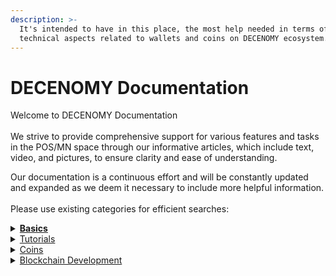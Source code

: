 ```yaml
---
description: >-
  It's intended to have in this place, the most help needed in terms of
  technical aspects related to wallets and coins on DECENOMY ecosystem.
---
```


# DECENOMY Documentation

Welcome to DECENOMY Documentation\
\
We strive to provide comprehensive support for various features and tasks in the POS/MN space through our informative articles, which include text, video, and pictures, to ensure clarity and ease of understanding.

Our documentation is a continuous effort and will be constantly updated and expanded as we deem it necessary to include more helpful information.\
\
Please use existing categories for efficient searches:

<details>

<summary><a href="basics/"><strong>Basics</strong></a></summary>

* [What is a Masternode?](basics/what-is-a-masternode.md)
* [Staying safe on Discord](basics/staying-safe-on-discord.md)
* [How to secure your environment](basics/how-to-secure-your-environment.md)
* [Staking statistics on VaultWatch](basics/staking-statistics-on-vaultwatch.md)

</details>

<details>

<summary><a href="tutorials/">Tutorials</a></summary>

[<mark style="color:blue;">**DECENOMY Explorer**</mark>](tutorials/decenomy-explorer/)

* [Overview](tutorials/decenomy-explorer/overview.md)
* [Latest blocks](tutorials/decenomy-explorer/latest-blocks.md)
* [Masternodes](tutorials/decenomy-explorer/masternodes.md)
* [Network](tutorials/decenomy-explorer/network.md)
* [Search by Block and/or Hash](tutorials/decenomy-explorer/search-by-block-and-or-hash.md)
* [Search by Tx ID](tutorials/decenomy-explorer/search-by-tx-id.md)
* [Search by Address](tutorials/decenomy-explorer/search-by-address.md)
* [Explorer API](tutorials/decenomy-explorer/explorer-api.md)

<mark style="color:blue;">**DECENOMY Multinode Script**</mark>

* [<mark style="color:blue;">Environment basis</mark>](tutorials/decenomy-multinode-script/environment-basis.md)
* [<mark style="color:blue;">Script Screen Overview</mark>](tutorials/decenomy-multinode-script/script-screen-overview.md)
* [<mark style="color:blue;">Menu Structure</mark>](tutorials/decenomy-multinode-script/menu-structure.md)
* [<mark style="color:blue;">Main Menu</mark>](tutorials/decenomy-multinode-script/main-menu.md)
* [<mark style="color:blue;">Coin Selection</mark>](tutorials/decenomy-multinode-script/coin-selection/)

<mark style="color:blue;">**DECENOMY Wallet**</mark>

* [How to use the DECENOMY wallet](tutorials/decenomy-wallet/how-to-use-the-decenomy-wallets.md)
* [Encrypting a wallet](tutorials/decenomy-wallet/how-to-encrypt-a-wallet.md)
* [Extra connections ( addnodes )](tutorials/decenomy-wallet/how-to-add-addnodes.md)
* [Fast sync with a Bootstrap](tutorials/decenomy-wallet/how-to-synchronize-the-wallet-with-a-bootstrap.md)
* [Wallet update](tutorials/decenomy-wallet/how-to-update-a-wallet.md)
* [Staking process on desktop wallet](tutorials/decenomy-wallet/how-to-stake-coins.md)
* [Staking process on a VPS](tutorials/decenomy-wallet/staking-process-on-a-vps.md)
* [Staking Best Practices](tutorials/decenomy-wallet/staking-optimization-and-common-problems.md)
* [Backup wallet on an external device](tutorials/decenomy-wallet/how-to-make-a-backup-on-a-usb-stick.md)
* [Restoring a backup from an external device](tutorials/decenomy-wallet/restoring-a-backup-from-an-external-device.md)

<mark style="color:blue;">**DECENOMY Masternodes**</mark>

* [<mark style="color:blue;">Maternode Multinode easy to deploy</mark>](tutorials/decenomy-masternodes/masternode-multinode-easy-to-deploy.md)
* [Masternode collateral update](tutorials/decenomy-masternodes/how-to-update-a-masternode-collateral.md)
* [Create a Masternode on IHostMN.com](tutorials/decenomy-masternodes/how-to-create-a-masternode-on-ihostmn.com.md)
* [Shared Masternode management on Crypos](tutorials/decenomy-masternodes/shared-masternode-management-on-crypos.md)
* [<mark style="color:blue;">Masternode deploy on VPS ( no multinode )</mark>](tutorials/decenomy-masternodes/masternode-deploy-on-vps-no-multinode.md)

<mark style="color:blue;">**Exchange**</mark>

* [How to buy DECENOMY coins on Heliobank](tutorials/exchange/how-to-buy-decenomy-coins-on-birake/)
* [Fiat to Crypto to DECENOMY Coins](tutorials/exchange/fiat-to-crypto-to-decenomy-coins/)

</details>

<details>

<summary><a href="coins/">Coins</a></summary>

* [<mark style="color:blue;">Azzure (AZR)</mark>](coins/aezora-azr.md)
* [<mark style="color:blue;">Beacon (BECN)</mark>](coins/beacon-becn.md)
* [<mark style="color:blue;">Birake (BIR)</mark>](coins/birake-bir.md)
* [<mark style="color:blue;">Cryptoflow (CFL)</mark>](coins/cryptoflow-cfl.md)
* [<mark style="color:blue;">Cryptosaga (SAGA)</mark>](coins/cryptosaga-saga.md)
* [<mark style="color:blue;">Dash Diamond (DASHD)</mark>](coins/dash-diamond-dashd.md)
* [<mark style="color:blue;">Eskacoin (ESK)</mark>](coins/eskacoin-esk.md)
* [<mark style="color:blue;">Flits (FLS)</mark> ](coins/flits-fls.md)
* [<mark style="color:blue;">Jackpot (777)</mark>](coins/jackpot-777.md)
* [<mark style="color:blue;">Kyanite (KYAN)</mark>](coins/kyanite-kyan.md)
* [<mark style="color:blue;">Mobility Coin (MOBIC)</mark>](coins/mobility-coin-mobic.md)
* [<mark style="color:blue;">Monk (MONK)</mark>](coins/monk-monk.md)
* [<mark style="color:blue;">One World (OWO)</mark>](coins/one-world-owo.md)
* [<mark style="color:blue;">Peony (PNY)</mark>](coins/peony-pny.md)
* [<mark style="color:blue;">Sapphire (SAPP)</mark>](coins/sapphire-sapp.md)
* [<mark style="color:blue;">Suvereno (SUV)</mark>](coins/suvereno-suv.md)
* [<mark style="color:blue;">Ultra Clear (UCR)</mark>](coins/ultra-clear-ucr.md)

</details>

<details>

<summary><a href="tutorials/decenomy-explorer/search-by-block-and-or-hash.md">Blockchain Development</a></summary>

* [Last Paid V2](blockchain-development/improvements/last-paid-v2-a-deterministic-approach.md)
* [Masternode Payment V2](blockchain-development/improvements/masternode-payment-v2-a-sequential-and-fairer-distribution.md)
* [Dynamic Collateral](blockchain-development/improvements/dynamic-collateral.md)
* [EBF System](blockchain-development/improvements/ebf-system.md)

</details>
